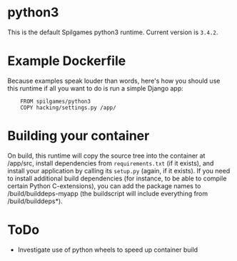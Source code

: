 # python3

This is the default Spilgames python3 runtime. Current version is `3.4.2`.

# Example Dockerfile

Because examples speak louder than words, here's how you should use this
runtime if all you want to do is run a simple Django app:

        FROM spilgames/python3
        COPY hacking/settings.py /app/

# Building your container

On build, this runtime will copy the source tree into the container at /app/src,
install dependencies from `requirements.txt` (if it exists), and install your
application by calling its `setup.py` (again, if it exists). If you need to
install additional build dependencies (for instance, to be able to compile
certain Python C-extensions), you can add the package names to
/build/builddeps-myapp (the buildscript will include everything from
/build/builddeps*).

# ToDo

 - Investigate use of python wheels to speed up container build



